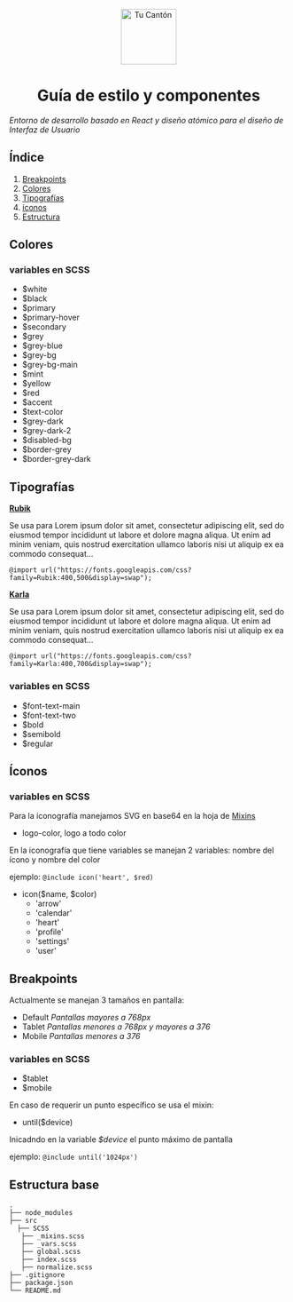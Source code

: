 <p align="center">
  <a href="https://www.tucanton.com">
    <img alt="Tu Cantón" src="https://s3.amazonaws.com/tucanton/webapp/svg/tu-canton_logo.svg" width="100" />
  </a>
</p>
<h1 align="center">
  Guía de estilo y componentes
</h1>

_Entorno de desarrollo basado en React y diseño atómico para el diseño de Interfaz de Usuario_

## Índice

1. [Breakpoints](#Breakpoints)
1. [Colores](#Colores)
1. [Tipografías](#Tipografías)
1. [íconos](#íconos)
1. [Estructura](#Estructura-base)

## Colores

### variables en SCSS 

- $white
- $black
- $primary
- $primary-hover
- $secondary
- $grey
- $grey-blue
- $grey-bg
- $grey-bg-main
- $mint
- $yellow
- $red
- $accent
- $text-color
- $grey-dark
- $grey-dark-2
- $disabled-bg
- $border-grey
- $border-grey-dark


## Tipografías

**[Rubik](https://fonts.google.com/specimen/Rubik)**

Se usa para 
Lorem ipsum dolor sit amet, consectetur adipiscing elit, sed do eiusmod tempor incididunt ut labore et dolore magna aliqua. Ut enim ad minim veniam, quis nostrud exercitation ullamco laboris nisi ut aliquip ex ea commodo consequat...

``
@import url("https://fonts.googleapis.com/css?family=Rubik:400,500&display=swap");
``

**[Karla](https://fonts.google.com/specimen/Karla)**

Se usa para 
Lorem ipsum dolor sit amet, consectetur adipiscing elit, sed do eiusmod tempor incididunt ut labore et dolore magna aliqua. Ut enim ad minim veniam, quis nostrud exercitation ullamco laboris nisi ut aliquip ex ea commodo consequat...

``
@import url("https://fonts.googleapis.com/css?family=Karla:400,700&display=swap");
``

### variables en SCSS 

- $font-text-main
- $font-text-two
- $bold
- $semibold
- $regular

## Íconos

### variables en SCSS 

Para la íconografía manejamos SVG en base64 en la hoja de [Mixins]( /Mixins.md )

- logo-color, logo a todo color

En la iconografía que tiene variables se manejan 2 variables: nombre del ícono y nombre del color

ejemplo: `` @include icon('heart', $red) ``

- icon($name, $color)
  - 'arrow'
  - 'calendar'
  - 'heart'
  - 'profile'
  - 'settings'
  - 'user'


## Breakpoints

Actualmente se manejan 3 tamaños en pantalla: 

- Default _Pantallas mayores a 768px_
- Tablet _Pantallas menores a 768px y mayores a 376_
- Mobile _Pantallas menores a 376_ 

### variables en SCSS 

- $tablet
- $mobile

En caso de requerir un punto específico se usa el mixin:

- until($device)

Inicadndo en la variable *$device* el punto máximo de pantalla

ejemplo: `` @include until('1024px') ``


## Estructura base

    .
    ├── node_modules
    ├── src
      ├── SCSS
       ├── _mixins.scss
       ├── _vars.scss
       ├── global.scss
       ├── index.scss
       ├── normalize.scss
    ├── .gitignore
    ├── package.json
    └── README.md
